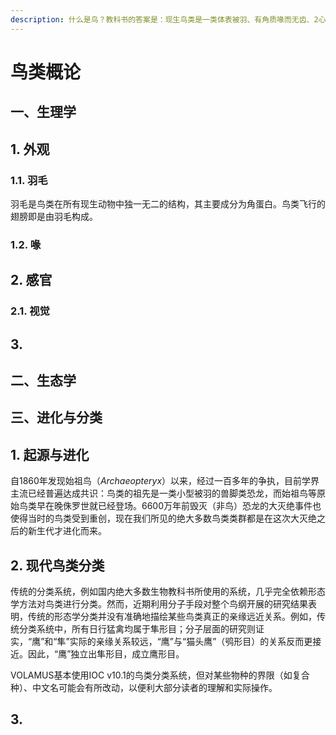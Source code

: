 ```yaml
---
description: 什么是鸟？教科书的答案是：现生鸟类是一类体表被羽、有角质喙而无齿、2心房2心室、卵生的恒温动物。
---
```


# 鸟类概论

## 一、生理学

## 1. 外观

### 1.1. 羽毛

羽毛是鸟类在所有现生动物中独一无二的结构，其主要成分为角蛋白。鸟类飞行的翅膀即是由羽毛构成。

### 1.2. 喙

## 2. 感官

### 2.1. 视觉



## 3. 

## 二、生态学

## 三、进化与分类

## 1. 起源与进化

自1860年发现始祖鸟（_Archaeopteryx_）以来，经过一百多年的争执，目前学界主流已经普遍达成共识：鸟类的祖先是一类小型被羽的兽脚类恐龙，而始祖鸟等原始鸟类早在晚侏罗世就已经登场。6600万年前毁灭（非鸟）恐龙的大灭绝事件也使得当时的鸟类受到重创，现在我们所见的绝大多数鸟类类群都是在这次大灭绝之后的新生代才进化而来。

## 2. 现代鸟类分类

传统的分类系统，例如国内绝大多数生物教科书所使用的系统，几乎完全依赖形态学方法对鸟类进行分类。然而，近期利用分子手段对整个鸟纲开展的研究结果表明，传统的形态学分类并没有准确地描绘某些鸟类真正的亲缘远近关系。例如，传统分类系统中，所有日行猛禽均属于隼形目；分子层面的研究则证实，“鹰”和“隼”实际的亲缘关系较远，“鹰”与“猫头鹰”（鸮形目）的关系反而更接近。因此，“鹰”独立出隼形目，成立鹰形目。

VOLAMUS基本使用IOC v10.1的鸟类分类系统，但对某些物种的界限（如复合种）、中文名可能会有所改动，以便利大部分读者的理解和实际操作。

## 3. 

